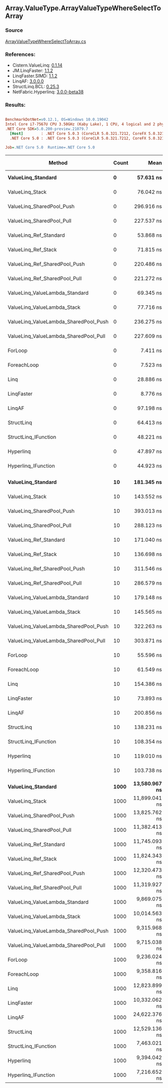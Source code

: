 ﻿## Array.ValueType.ArrayValueTypeWhereSelectToArray

### Source
[ArrayValueTypeWhereSelectToArray.cs](../LinqBenchmarks/Array/ValueType/ArrayValueTypeWhereSelectToArray.cs)

### References:
- Cistern.ValueLinq: [0.1.14](https://www.nuget.org/packages/Cistern.ValueLinq/0.1.14)
- JM.LinqFaster: [1.1.2](https://www.nuget.org/packages/JM.LinqFaster/1.1.2)
- LinqFaster.SIMD: [1.1.2](https://www.nuget.org/packages/LinqFaster.SIMD/1.0.3)
- LinqAF: [3.0.0.0](https://www.nuget.org/packages/LinqAF/3.0.0.0)
- StructLinq.BCL: [0.25.3](https://www.nuget.org/packages/StructLinq.BCL/0.25.3)
- NetFabric.Hyperlinq: [3.0.0-beta38](https://www.nuget.org/packages/NetFabric.Hyperlinq/3.0.0-beta38)

### Results:
``` ini

BenchmarkDotNet=v0.12.1, OS=Windows 10.0.19042
Intel Core i7-7567U CPU 3.50GHz (Kaby Lake), 1 CPU, 4 logical and 2 physical cores
.NET Core SDK=5.0.200-preview.21079.7
  [Host]        : .NET Core 5.0.3 (CoreCLR 5.0.321.7212, CoreFX 5.0.321.7212), X64 RyuJIT
  .NET Core 5.0 : .NET Core 5.0.3 (CoreCLR 5.0.321.7212, CoreFX 5.0.321.7212), X64 RyuJIT

Job=.NET Core 5.0  Runtime=.NET Core 5.0  

```
|                                Method | Count |          Mean |       Error |      StdDev | Ratio | RatioSD |   Gen 0 | Gen 1 | Gen 2 | Allocated |
|-------------------------------------- |------ |--------------:|------------:|------------:|------:|--------:|--------:|------:|------:|----------:|
|                    **ValueLinq_Standard** |     **0** |     **57.631 ns** |   **0.2124 ns** |   **0.1987 ns** |  **7.78** |    **0.07** |       **-** |     **-** |     **-** |         **-** |
|                       ValueLinq_Stack |     0 |     76.042 ns |   0.2301 ns |   0.2152 ns | 10.26 |    0.09 |       - |     - |     - |         - |
|             ValueLinq_SharedPool_Push |     0 |    296.916 ns |   0.6903 ns |   0.6457 ns | 40.07 |    0.37 |       - |     - |     - |         - |
|             ValueLinq_SharedPool_Pull |     0 |    227.537 ns |   1.0482 ns |   0.9292 ns | 30.69 |    0.32 |       - |     - |     - |         - |
|                ValueLinq_Ref_Standard |     0 |     53.868 ns |   0.0905 ns |   0.0802 ns |  7.27 |    0.06 |       - |     - |     - |         - |
|                   ValueLinq_Ref_Stack |     0 |     71.815 ns |   0.1131 ns |   0.1003 ns |  9.69 |    0.08 |       - |     - |     - |         - |
|         ValueLinq_Ref_SharedPool_Push |     0 |    220.486 ns |   0.8975 ns |   0.8396 ns | 29.76 |    0.30 |       - |     - |     - |         - |
|         ValueLinq_Ref_SharedPool_Pull |     0 |    221.272 ns |   0.8054 ns |   0.7140 ns | 29.84 |    0.30 |       - |     - |     - |         - |
|        ValueLinq_ValueLambda_Standard |     0 |     69.345 ns |   0.1579 ns |   0.1477 ns |  9.36 |    0.08 |       - |     - |     - |         - |
|           ValueLinq_ValueLambda_Stack |     0 |     77.716 ns |   0.2138 ns |   0.2000 ns | 10.49 |    0.10 |       - |     - |     - |         - |
| ValueLinq_ValueLambda_SharedPool_Push |     0 |    236.275 ns |   1.0022 ns |   0.9375 ns | 31.89 |    0.27 |       - |     - |     - |         - |
| ValueLinq_ValueLambda_SharedPool_Pull |     0 |    227.609 ns |   1.2860 ns |   1.1400 ns | 30.70 |    0.32 |       - |     - |     - |         - |
|                               ForLoop |     0 |      7.411 ns |   0.0685 ns |   0.0641 ns |  1.00 |    0.00 |  0.0153 |     - |     - |      32 B |
|                           ForeachLoop |     0 |      7.523 ns |   0.0422 ns |   0.0374 ns |  1.01 |    0.01 |  0.0153 |     - |     - |      32 B |
|                                  Linq |     0 |     28.886 ns |   0.1282 ns |   0.1070 ns |  3.89 |    0.04 |       - |     - |     - |         - |
|                            LinqFaster |     0 |      8.776 ns |   0.0584 ns |   0.0518 ns |  1.18 |    0.01 |  0.0115 |     - |     - |      24 B |
|                                LinqAF |     0 |     97.198 ns |   0.4344 ns |   0.4063 ns | 13.12 |    0.12 |  0.0994 |     - |     - |     208 B |
|                            StructLinq |     0 |     64.413 ns |   0.4593 ns |   0.4071 ns |  8.69 |    0.11 |  0.0573 |     - |     - |     120 B |
|                  StructLinq_IFunction |     0 |     48.221 ns |   0.2904 ns |   0.2716 ns |  6.51 |    0.07 |  0.0114 |     - |     - |      24 B |
|                             Hyperlinq |     0 |     47.897 ns |   0.1695 ns |   0.1586 ns |  6.46 |    0.06 |  0.0114 |     - |     - |      24 B |
|                   Hyperlinq_IFunction |     0 |     44.923 ns |   0.1491 ns |   0.1322 ns |  6.06 |    0.05 |  0.0114 |     - |     - |      24 B |
|                                       |       |               |             |             |       |         |         |       |       |           |
|                    **ValueLinq_Standard** |    **10** |    **181.345 ns** |   **0.6750 ns** |   **0.5984 ns** |  **3.26** |    **0.02** |  **0.0496** |     **-** |     **-** |     **104 B** |
|                       ValueLinq_Stack |    10 |    143.552 ns |   0.7362 ns |   0.6886 ns |  2.58 |    0.02 |  0.0496 |     - |     - |     104 B |
|             ValueLinq_SharedPool_Push |    10 |    393.013 ns |   1.7069 ns |   1.4253 ns |  7.07 |    0.04 |  0.0496 |     - |     - |     104 B |
|             ValueLinq_SharedPool_Pull |    10 |    288.123 ns |   1.4785 ns |   1.3830 ns |  5.18 |    0.04 |  0.0496 |     - |     - |     104 B |
|                ValueLinq_Ref_Standard |    10 |    171.040 ns |   0.9642 ns |   0.8052 ns |  3.08 |    0.02 |  0.0496 |     - |     - |     104 B |
|                   ValueLinq_Ref_Stack |    10 |    136.698 ns |   0.4979 ns |   0.4414 ns |  2.46 |    0.02 |  0.0496 |     - |     - |     104 B |
|         ValueLinq_Ref_SharedPool_Push |    10 |    311.546 ns |   1.0013 ns |   0.8876 ns |  5.60 |    0.03 |  0.0496 |     - |     - |     104 B |
|         ValueLinq_Ref_SharedPool_Pull |    10 |    286.579 ns |   0.8591 ns |   0.8036 ns |  5.15 |    0.04 |  0.0496 |     - |     - |     104 B |
|        ValueLinq_ValueLambda_Standard |    10 |    179.148 ns |   0.8644 ns |   0.7218 ns |  3.22 |    0.02 |  0.0496 |     - |     - |     104 B |
|           ValueLinq_ValueLambda_Stack |    10 |    145.565 ns |   0.9288 ns |   0.8688 ns |  2.62 |    0.03 |  0.0496 |     - |     - |     104 B |
| ValueLinq_ValueLambda_SharedPool_Push |    10 |    322.263 ns |   0.5321 ns |   0.4154 ns |  5.80 |    0.03 |  0.0496 |     - |     - |     104 B |
| ValueLinq_ValueLambda_SharedPool_Pull |    10 |    303.871 ns |   0.7714 ns |   0.6442 ns |  5.47 |    0.03 |  0.0496 |     - |     - |     104 B |
|                               ForLoop |    10 |     55.596 ns |   0.3723 ns |   0.3300 ns |  1.00 |    0.00 |  0.1529 |     - |     - |     320 B |
|                           ForeachLoop |    10 |     61.549 ns |   0.3962 ns |   0.3706 ns |  1.11 |    0.01 |  0.1529 |     - |     - |     320 B |
|                                  Linq |    10 |    154.386 ns |   0.8245 ns |   0.7309 ns |  2.78 |    0.02 |  0.2177 |     - |     - |     456 B |
|                            LinqFaster |    10 |     73.893 ns |   0.7778 ns |   0.6895 ns |  1.33 |    0.01 |  0.2524 |     - |     - |     528 B |
|                                LinqAF |    10 |    200.856 ns |   1.7844 ns |   1.5818 ns |  3.61 |    0.04 |  0.1376 |     - |     - |     288 B |
|                            StructLinq |    10 |    138.231 ns |   0.5956 ns |   0.5572 ns |  2.49 |    0.02 |  0.0956 |     - |     - |     200 B |
|                  StructLinq_IFunction |    10 |    108.354 ns |   0.7956 ns |   0.6644 ns |  1.95 |    0.01 |  0.0497 |     - |     - |     104 B |
|                             Hyperlinq |    10 |    119.010 ns |   0.6093 ns |   0.5401 ns |  2.14 |    0.01 |  0.0496 |     - |     - |     104 B |
|                   Hyperlinq_IFunction |    10 |    103.738 ns |   0.3075 ns |   0.2726 ns |  1.87 |    0.01 |  0.0497 |     - |     - |     104 B |
|                                       |       |               |             |             |       |         |         |       |       |           |
|                    **ValueLinq_Standard** |  **1000** | **13,580.967 ns** |  **47.8793 ns** |  **44.7864 ns** |  **1.47** |    **0.01** | **19.0430** |     **-** |     **-** |   **40104 B** |
|                       ValueLinq_Stack |  1000 | 11,899.041 ns |  59.8569 ns |  55.9902 ns |  1.29 |    0.01 | 19.0430 |     - |     - |   40104 B |
|             ValueLinq_SharedPool_Push |  1000 | 13,825.762 ns |  51.0199 ns |  45.2278 ns |  1.50 |    0.01 |  9.6130 |     - |     - |   20144 B |
|             ValueLinq_SharedPool_Pull |  1000 | 11,382.413 ns |  28.9928 ns |  25.7013 ns |  1.23 |    0.00 |  9.6130 |     - |     - |   20144 B |
|                ValueLinq_Ref_Standard |  1000 | 11,745.093 ns |  54.2233 ns |  50.7205 ns |  1.27 |    0.01 | 19.0430 |     - |     - |   40104 B |
|                   ValueLinq_Ref_Stack |  1000 | 11,824.343 ns |  35.5869 ns |  31.5468 ns |  1.28 |    0.00 | 19.0430 |     - |     - |   40104 B |
|         ValueLinq_Ref_SharedPool_Push |  1000 | 12,320.473 ns |  64.2739 ns |  56.9771 ns |  1.33 |    0.01 |  9.6130 |     - |     - |   20144 B |
|         ValueLinq_Ref_SharedPool_Pull |  1000 | 11,319.927 ns |  51.6344 ns |  45.7726 ns |  1.23 |    0.01 |  9.6130 |     - |     - |   20144 B |
|        ValueLinq_ValueLambda_Standard |  1000 |  9,869.075 ns |  59.6822 ns |  55.8267 ns |  1.07 |    0.01 | 19.0430 |     - |     - |   40104 B |
|           ValueLinq_ValueLambda_Stack |  1000 | 10,014.563 ns |  38.5169 ns |  36.0288 ns |  1.08 |    0.00 | 19.0430 |     - |     - |   40104 B |
| ValueLinq_ValueLambda_SharedPool_Push |  1000 |  9,315.968 ns |  38.8277 ns |  36.3194 ns |  1.01 |    0.01 |  9.6130 |     - |     - |   20144 B |
| ValueLinq_ValueLambda_SharedPool_Pull |  1000 |  9,715.038 ns |  53.6667 ns |  50.1999 ns |  1.05 |    0.01 |  9.6130 |     - |     - |   20144 B |
|                               ForLoop |  1000 |  9,236.024 ns |  31.5343 ns |  26.3326 ns |  1.00 |    0.00 | 29.1138 |     - |     - |   61168 B |
|                           ForeachLoop |  1000 |  9,358.816 ns |  26.4472 ns |  22.0846 ns |  1.01 |    0.00 | 29.1138 |     - |     - |   61168 B |
|                                  Linq |  1000 | 12,823.899 ns |  78.4161 ns |  69.5138 ns |  1.39 |    0.01 | 19.6075 |     - |     - |   41288 B |
|                            LinqFaster |  1000 | 10,332.062 ns |  56.1552 ns |  52.5276 ns |  1.12 |    0.01 | 28.5645 |     - |     - |   60168 B |
|                                LinqAF |  1000 | 24,622.376 ns | 159.1561 ns | 148.8747 ns |  2.66 |    0.02 | 29.1138 |     - |     - |   61136 B |
|                            StructLinq |  1000 | 12,529.136 ns |  90.0671 ns |  79.8421 ns |  1.36 |    0.01 |  9.6130 |     - |     - |   20240 B |
|                  StructLinq_IFunction |  1000 |  7,463.021 ns |  27.9585 ns |  24.7845 ns |  0.81 |    0.00 |  9.6130 |     - |     - |   20144 B |
|                             Hyperlinq |  1000 |  9,394.042 ns |  55.5733 ns |  51.9833 ns |  1.02 |    0.01 |  9.6130 |     - |     - |   20144 B |
|                   Hyperlinq_IFunction |  1000 |  7,216.652 ns | 135.4516 ns | 218.7292 ns |  0.80 |    0.03 |  9.6130 |     - |     - |   20144 B |
